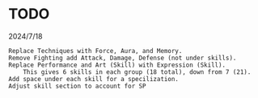# TODO

2024/7/18

    Replace Techniques with Force, Aura, and Memory.
    Remove Fighting add Attack, Damage, Defense (not under skills).
    Replace Performance and Art (Skill) with Expression (Skill).
        This gives 6 skills in each group (18 total), down from 7 (21).
    Add space under each skill for a specilization.
    Adjust skill section to account for SP